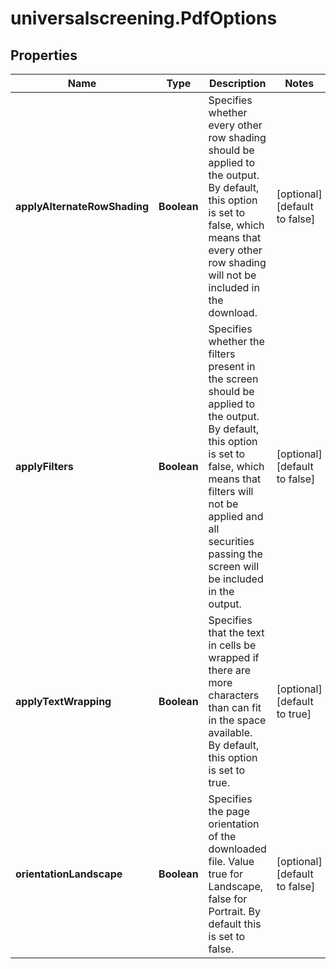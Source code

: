 # universalscreening.PdfOptions

## Properties

Name | Type | Description | Notes
------------ | ------------- | ------------- | -------------
**applyAlternateRowShading** | **Boolean** | Specifies whether every other row shading should be applied to the output. By default, this option is set to false, which means that every other row shading will not be included in the download. | [optional] [default to false]
**applyFilters** | **Boolean** | Specifies whether the filters present in the screen should be applied to the output. By default, this option is set to false, which means that filters will not be applied and all securities passing the screen will be included in the output. | [optional] [default to false]
**applyTextWrapping** | **Boolean** | Specifies that the text in cells be wrapped if there are more characters than can fit in the space available. By default, this option is set to true. | [optional] [default to true]
**orientationLandscape** | **Boolean** | Specifies the page orientation of the downloaded file. Value true for Landscape, false for Portrait. By default this is set to false. | [optional] [default to false]


